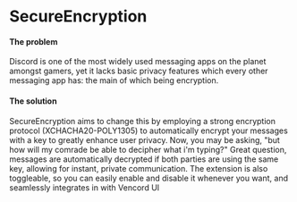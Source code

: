 # SecureEncryption
#### The problem
Discord is one of the most widely used messaging apps on the planet amongst gamers, yet it lacks basic privacy features which every other messaging app has: the main of which being encryption.
#### The solution
SecureEncryption aims to change this by employing a strong encryption protocol (XCHACHA20-POLY1305) to automatically encrypt your messages with a key to greatly enhance user privacy.
Now, you may be asking, "but how will my comrade be able to decipher what i'm typing?"
Great question, messages are automatically decrypted if both parties are using the same key, allowing for instant, private communication.
The extension is also toggleable, so you can easily enable and disable it whenever you want, and seamlessly integrates in with Vencord UI
